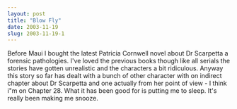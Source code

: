 ```yaml
---
layout: post
title: "Blow Fly"
date: 2003-11-19
slug: 2003-11-19-1
---
```


Before Maui I bought the latest Patricia Cornwell novel about Dr  Scarpetta a forensic pathologies.  I&apos;ve loved the previous books though like all serials the stories have gotten unrealistic and the characters a bit ridiculous.  Anyway this story so far has dealt with a bunch of other character with on indirect chapter about Dr Scarpetta and one actually from her point of view - I think i&quot;m on Chapter 28.  What it has been good for is putting me to sleep.  It&apos;s really been making me snooze.


